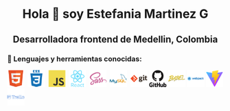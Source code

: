 <h1 align="center">Hola 👋  soy Estefania Martinez G </h1>
<h2 align="center">Desarrolladora frontend de Medellin, Colombia</h2>


<div align="left">
    <h3>🔨 Lenguajes y herramientas conocidas:</h3>
    <div>
        <img src="https://github.com/devicons/devicon/blob/master/icons/html5/html5-original.svg" title="HTML5" alt="HTML" width="40" height="40"/>&nbsp;
        <img src="https://github.com/devicons/devicon/blob/master/icons/css3/css3-plain-wordmark.svg"  title="CSS3" alt="CSS" width="40" height="40"/>&nbsp;
        <img src="https://github.com/devicons/devicon/blob/master/icons/javascript/javascript-original.svg" title="JavaScript" alt="JavaScript" width="40" height="40"/>&nbsp;
        <img src="https://github.com/devicons/devicon/blob/master/icons/react/react-original-wordmark.svg" title="React" alt="React" width="40" height="40"/>&nbsp
        <img src="https://github.com/devicons/devicon/blob/master/icons/sass/sass-original.svg" title="Sass" alt="Sass" width="40" height="40"/>&nbsp;
        <img src="https://github.com/devicons/devicon/blob/master/icons/mysql/mysql-original-wordmark.svg" title="MySQL"  alt="MySQL" width="40" height="40"/>&nbsp;
        <img src="https://github.com/devicons/devicon/blob/master/icons/git/git-original-wordmark.svg" title="Git" **alt="Git" width="40" height="40"/>
        <img src="https://github.com/devicons/devicon/blob/master/icons/github/github-original-wordmark.svg" title="Git" **alt="Git" width="40" height="40"/> 
        <img src="https://github.com/devicons/devicon/blob/master/icons/babel/babel-original.svg" title="Babel" **alt="Babel" width="40" height="40"/>
        <img src="https://github.com/devicons/devicon/blob/master/icons/webpack/webpack-original-wordmark.svg" **alt="webpack" width="40" height="40"/>
        <img src="https://github.com/devicons/devicon/blob/master/icons/vitejs/vitejs-original.svg" **alt="webpack" width="40" height="40"/>
        <img src="https://github.com/devicons/devicon/blob/master/icons/trello/trello-line-wordmark.svg" **alt="webpack" width="40" height="40"/>
              
</div>
